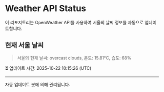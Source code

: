 
# Weather API Status

이 리포지토리는 OpenWeather API를 사용하여 서울의 날씨 정보를 자동으로 업데이트합니다.

## 현재 서울 날씨
> 서울의 현재 날씨: overcast clouds, 온도: 15.81°C, 습도: 68%

⏳ 업데이트 시간: 2025-10-22 10:15:26 (UTC)

---
자동 업데이트 봇에 의해 관리됩니다.
